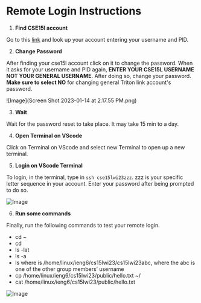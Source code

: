 # Remote Login Instructions 

1. __Find CSE15l account__

Go to this [link](https://sdacs.ucsd.edu/~icc/index.php) and look up your account entering your username and PID.

2. __Change Password__

After finding your cse15l account click on it to change the password. When it asks for your username and PID again, __ENTER YOUR CSE15L USERNAME NOT YOUR GENERAL USERNAME__.
After doing so, change your password. __Make sure to select NO__ for changing general Triton link account's password.

![Image](Screen Shot 2023-01-14 at 2.17.55 PM.png)

3. __Wait__ 

Wait for the password reset to take place. It may take 15 min to a day.

4. __Open Terminal on VScode__

Click on Terminal on VScode and select new Terminal to open up a new terminal.

5. __Login on VScode Terminal__

To login, in the terminal, type in `ssh cse15lwi23zzz`. zzz is your specific letter sequence in your account.
Enter your password after being prompted to do so.

![Image](http://url/a.png)

6. __Run some commands__ 

Finally, run the following commands to test your remote login.

* cd ~
* cd
* ls -lat
* ls -a
* ls <directory> where <directory> is /home/linux/ieng6/cs15lwi23/cs15lwi23abc, where the abc is one of the other group members’ username
* cp /home/linux/ieng6/cs15lwi23/public/hello.txt ~/
* cat /home/linux/ieng6/cs15lwi23/public/hello.txt

![Image](http://url/a.png)
